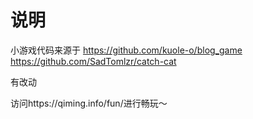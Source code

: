 # 说明

小游戏代码来源于
https://github.com/kuole-o/blog_game
https://github.com/SadTomlzr/catch-cat

有改动

访问https://qiming.info/fun/进行畅玩～

